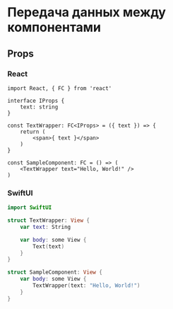 # Передача данных между компонентами

## Props

### React

```tsx
import React, { FC } from 'react'

interface IProps {
    text: string
}

const TextWrapper: FC<IProps> = ({ text }) => {
    return (
        <span>{ text }</span>
    )
}

const SampleComponent: FC = () => (
    <TextWrapper text="Hello, World!" />
)
```

### SwiftUI

```swift
import SwiftUI

struct TextWrapper: View {
    var text: String

    var body: some View {
        Text(text)
    }
}

struct SampleComponent: View {
    var body: some View {
        TextWrapper(text: "Hello, World!")
    }
}
```
